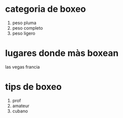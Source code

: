 # categoria de boxeo
1. peso pluma
2. peso completo
4. peso ligero
# lugares donde màs boxean 
las vegas 
francia 
# tips de boxeo 
1. prof
2. amateur
3. cubano
